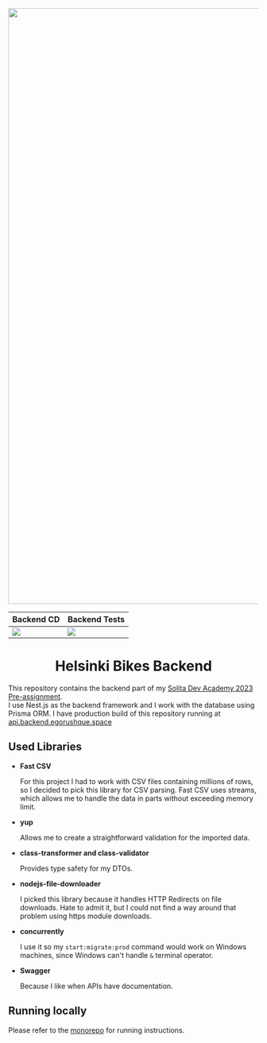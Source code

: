 <div align="center">
<img src="https://i.ibb.co/7bnqVrS/Github-Header.png" alt="Project Banner" width="1200">

</div>

<div align="center">
  <table caption="Build/Test status badges">
    <thead>
      <tr>
        <th>
          Backend CD
        </th>
        <th>
          Backend Tests
        </th>
      </tr>
    </thead>
    <tbody>
      <tr>
        <td>
          <a href="https://github.com/arf1e/solita-backend/actions/workflows/api-deploy.yml">
            <img src="https://github.com/arf1e/solita-backend/actions/workflows/api-deploy.yml/badge.svg">
          </a> 
        </td>
        <td>
          <a href="https://github.com/arf1e/solita-backend/actions/workflows/api-build-and-test.yml">
            <img src="https://github.com/arf1e/solita-backend/actions/workflows/api-build-and-test.yml/badge.svg">
          </a> 
        </td>
      </tr>
    </tbody>
  </table>
</div>

<h1 align="center"> Helsinki Bikes Backend</h1>
<p>This repository contains the backend part of my <a href="https://github.com/arf1e/helsinki-bikes">Solita Dev Academy 2023 Pre-assignment</a>. <br> I use Nest.js as the backend framework and I work with the database using Prisma ORM. I have production build of this repository running at <a href="https://api.bikeapp.egorushque.space">api.backend.egorushque.space</a></p>

<h2>Used Libraries</h2>
<ul>
  <li>
    <strong>Fast CSV</strong>
    <p>For this project I had to work with CSV files containing millions of rows, so I decided to pick this library for CSV parsing. Fast CSV uses streams, which allows me to handle the data in parts without exceeding memory limit.</p>
  </li>
  <li>
    <strong>yup</strong>
    <p>Allows me to create a straightforward validation for the imported data.</p>
  </li>
  <li>
    <strong>class-transformer and class-validator</strong>
    <p>Provides type safety for my DTOs.</p>
  </li>
  <li>
    <strong>nodejs-file-downloader</strong>
    <p>I picked this library because it handles HTTP Redirects on file downloads. Hate to admit it, but I could not find a way around that problem using https module downloads.</p>
  </li>
  <li>
    <strong>concurrently</strong>
    <p>I use it so my <code>start:migrate:prod</code> command would work on Windows machines, since Windows can't handle <code>&</code> terminal operator.</p>
  </li>
  <li>
    <strong>Swagger</strong>
    <p>Because I like when APIs have documentation.</p>
  </li>
</ul>

<h2>Running locally</h2>
<p>Please refer to the <a href="https://github.com/arf1e/helsinki-bikes">monorepo</a> for running instructions.
